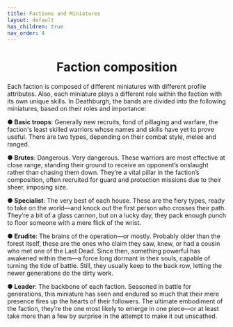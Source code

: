 ```yaml
---
title: Factions and Miniatures
layout: default
has_children: true
nav_order: 4
---
```

<h1 style="text-align: center;"> Faction composition</h1>

Each faction is composed of different miniatures with different profile attributes. Also, each miniature plays a different role within the faction with its own unique skills. In Deathburgh, the bands are divided into the following miniatures, based on their roles and importance:

**● Basic troops**: Generally new recruits, fond of pillaging and warfare, the faction's least skilled warriors whose names and skills have yet to prove useful. There are two types, depending on their combat style, melee and ranged.

**● Brutes**: Dangerous. Very dangerous. These warriors are most effective at close range, standing their ground to receive an opponent’s onslaught rather than chasing them down. They’re a vital pillar in the faction’s composition, often recruited for guard and protection missions due to their sheer, imposing size.

**● Specialist**: The very best of each house. These are the fiery types, ready to take on the world—and knock out the first person who crosses their path. They’re a bit of a glass cannon, but on a lucky day, they pack enough punch to floor someone with a mere flick of the wrist.

**● Erudite**: The brains of the operation—or mostly. Probably older than the forest itself, these are the ones who claim they saw, knew, or had a cousin who met one of the Last Dead. Since then, something powerful has awakened within them—a force long
dormant in their souls, capable of turning the tide of battle. Still, they usually keep to the back row, letting the newer generations do the dirty work.

**● Leader**: The backbone of each faction. Seasoned in battle for generations, this
miniature has seen and endured so much that their mere presence fires up the hearts
of their followers. The ultimate embodiment of the faction, they’re the one most likely to emerge in one piece—or at least take more than a few by surprise in the attempt to make it out unscathed.


